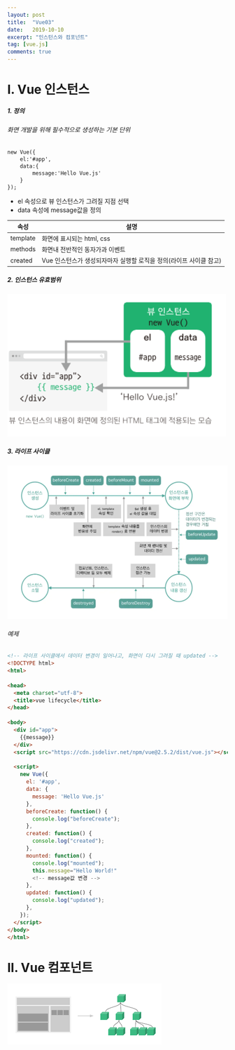 ```yaml
---
layout: post
title:  "Vue03"
date:   2019-10-10
excerpt: "인스턴스와 컴포넌트"
tag: [vue.js]
comments: true
---
```




# I. Vue 인스턴스

##### 1. 정의

###### 화면 개발을 위해 필수적으로 생성하는 기본 단위

```vue
new Vue({
	el:'#app',
	data:{
		message:'Hello Vue.js'
	}
});
```

+ el 속성으로 뷰 인스턴스가 그려질 지점 선택
+ data 속성에 message값을 정의

| 속성     | 설명                      |
| -------- | ------------------------- |
| template | 화면에 표시되는 html, css |
|methods|화면내 전반적인 동자가과 이벤트|
|created|Vue 인스턴스가 생성되자마자 실행할 로직을 정의(라이프 사이클 참고)|



##### 2. 인스턴스 유효범위

<img src="..\assets\img\vue\instance.png" style="width:500px">

##### 3. 라이프 사이클

<img src="..\assets\img\vue\vueLifecycle.webp">

###### 예제
```html
<!-- 라이프 사이클에서 데이터 변경이 일어나고, 화면이 다시 그려질 때 updated -->
<!DOCTYPE html>
<html>

<head>
  <meta charset="utf-8">
  <title>vue lifecycle</title>
</head>

<body>
  <div id="app">
    {{message}}
  </div>
  <script src="https://cdn.jsdelivr.net/npm/vue@2.5.2/dist/vue.js"></script>

  <script>
    new Vue({
      el: '#app',
      data: {
        message: 'Hello Vue.js'
      },
      beforeCreate: function() {
        console.log("beforeCreate");
      },
      created: function() {
        console.log("created");
      },
      mounted: function() {
        console.log("mounted");
        this.message="Hello World!" 
        <!-- message값 변경 -->
      },
      updated: function() {
        console.log("updated");
      },
    });
  </script>
</body>
</html>
```



# II. Vue 컴포넌트

![vueComponent](../assets/img/vue/vueComponent.png)




